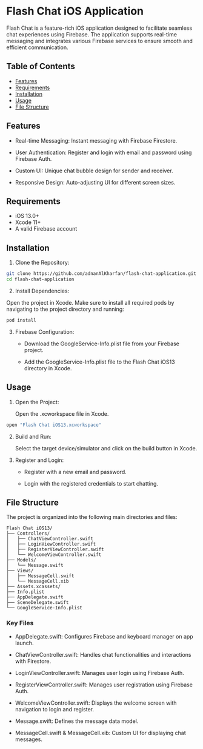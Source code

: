# Flash Chat iOS Application


Flash Chat is a feature-rich iOS application designed to facilitate seamless chat experiences using Firebase. The application supports real-time messaging and integrates various Firebase services to ensure smooth and efficient communication.

## Table of Contents

- [Features](#Features)
- [Requirements](#Requirements)
- [Installation](#Installation)
- [Usage](#Usage)
- [File Structure](#File%20Structure)

## Features

- Real-time Messaging: Instant messaging with Firebase Firestore.

- User Authentication: Register and login with email and password using Firebase Auth.

- Custom UI: Unique chat bubble design for sender and receiver.

- Responsive Design: Auto-adjusting UI for different screen sizes.

## Requirements

- iOS 13.0+
- Xcode 11+
- A valid Firebase account

## Installation

1. Clone the Repository:

```bash
git clone https://github.com/adnanAlKharfan/flash-chat-application.git
cd flash-chat-application
```

2. Install Dependencies:

Open the project in Xcode. Make sure to install all required pods by navigating to the project directory and running:

```bash
pod install
```

3. Firebase Configuration:

    - Download the GoogleService-Info.plist file from your Firebase project.
      
    - Add the GoogleService-Info.plist file to the Flash Chat iOS13 directory in Xcode.

## Usage

1. Open the Project:

   Open the .xcworkspace file in Xcode.

```bash
open "Flash Chat iOS13.xcworkspace"
```
2. Build and Run:

   Select the target device/simulator and click on the build button in Xcode.

3. Register and Login:

    - Register with a new email and password.
      
    - Login with the registered credentials to start chatting.

## File Structure

The project is organized into the following main directories and files:

```plaintext
Flash Chat iOS13/
├── Controllers/
│   ├── ChatViewController.swift
│   ├── LoginViewController.swift
│   ├── RegisterViewController.swift
│   └── WelcomeViewController.swift
├── Models/
│   └── Message.swift
├── Views/
│   ├── MessageCell.swift
│   └── MessageCell.xib
├── Assets.xcassets/
├── Info.plist
├── AppDelegate.swift
├── SceneDelegate.swift
└── GoogleService-Info.plist
```

### Key Files

- AppDelegate.swift: Configures Firebase and keyboard manager on app launch.

- ChatViewController.swift: Handles chat functionalities and interactions with Firestore.
  
- LoginViewController.swift: Manages user login using Firebase Auth.
  
- RegisterViewController.swift: Manages user registration using Firebase Auth.
  
- WelcomeViewController.swift: Displays the welcome screen with navigation to login and register.
  
- Message.swift: Defines the message data model.

- MessageCell.swift & MessageCell.xib: Custom UI for displaying chat messages.



